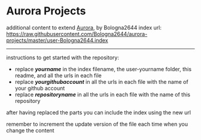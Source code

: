# Aurora Projects
additional content to extend [Aurora](https://aurorabuilder.com/), by Bologna2644
index url: https://raw.githubusercontent.com/Bologna2644/aurora-projects/master/user-Bologna2644.index

---

instructions to get started with the repository:

- replace ***yourname*** in the index filename, the user-yourname folder, this readme, and all the urls in each file
- replace ***yourgithubaccount*** in all the urls in each file with the name of your github account
- replace ***repositoryname*** in all the urls in each file with the name of this repository

after having replaced the parts you can include the index using the new url

remember to increment the update version of the file each time when you change the content
